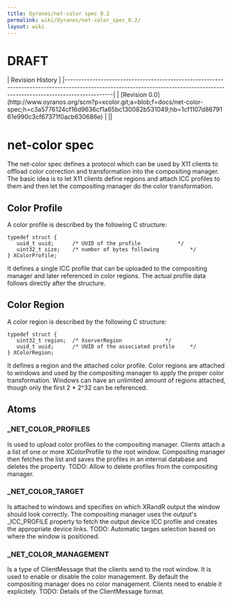 ```yaml
---
title: Oyranos/net-color spec 0.2
permalink: wiki/Oyranos/net-color_spec_0.2/
layout: wiki
---
```


<h1>
DRAFT

</h1>
| Revision History                                                                                                                                                            |
|-----------------------------------------------------------------------------------------------------------------------------------------------------------------------------|
| [Revision 0.0](http://www.oyranos.org/scm?p=xcolor.git;a=blob;f=docs/net-color-spec;h=c3a5776124cf16d9636cf1a65bc130082b531049;hb=1cf1107d8679161e990c3cf67371f0acb630686e) |
||

net-color spec
==============

The net-color spec defines a protocol which can be used by X11 clients
to offload color correction and transformation into the compositing
manager. The basic idea is to let X11 clients define regions and attach
ICC profiles to them and then let the compositing manager do the color
transformation.

Color Profile
-------------

A color profile is described by the following C structure:

`typedef struct {`  
`   uuid_t uuid;      /* UUID of the profile            */`  
`   uint32_t size;    /* number of bytes following          */`  
`} XColorProfile;`

It defines a single ICC profile that can be uploaded to the compositing
manager and later referenced in color regions. The actual profile data
follows directly after the structure.

Color Region
------------

A color region is described by the following C structure:

`typedef struct {`  
`   uint32_t region;  /* XserverRegion              */`  
`   uuid_t uuid;      /* UUID of the associated profile     */`  
`} XColorRegion;`

It defines a region and the attached color profile. Color regions are
attached to windows and used by the compositing manager to apply the
proper color transformation. Windows can have an unlimited amount of
regions attached, though only the first 2 \* 2^32 can be referenced.

Atoms
-----

### \_NET\_COLOR\_PROFILES

Is used to upload color profiles to the compositing manager. Clients
attach a a list of one or more XColorProfile to the root window.
Compositing manager then fetches the list and saves the profiles in an
internal database and deletes the property. TODO: Allow to delete
profiles from the compositing manager.

### \_NET\_COLOR\_TARGET

Is attached to windows and specifies on which XRandR output the window
should look correctly. The compositing manager uses the output's
\_ICC\_PROFILE property to fetch the output device ICC profile and
creates the appropriate device links. TODO: Automatic targes selection
based on where the window is positioned.

### \_NET\_COLOR\_MANAGEMENT

Is a type of ClientMessage that the clients send to the root window. It
is used to enable or disable the color management. By default the
compositing manager does no color management. Clients need to enable it
explicitely. TODO: Details of the ClientMessage format.

